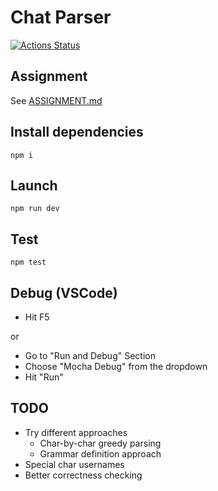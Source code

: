 # Chat Parser

[![Actions Status](https://github.com/alainrk/parse-chat-kata/workflows/Node.js%20CI/badge.svg)](https://github.com/alainrk/parse-chat-kata/actions)

## Assignment
See [ASSIGNMENT.md](./ASSIGNMENT.md)

## Install dependencies
```
npm i
```

## Launch

```
npm run dev
```

## Test

```
npm test
```

## Debug (VSCode)

- Hit F5

or

- Go to "Run and Debug" Section
- Choose "Mocha Debug" from the dropdown
- Hit "Run"


## TODO
- Try different approaches
  - Char-by-char greedy parsing
  - Grammar definition approach
- Special char usernames
- Better correctness checking